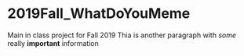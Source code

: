 # 2019Fall_WhatDoYouMeme
Main in class project for Fall 2019
Thia is another paragraph with *some* really **important** information
